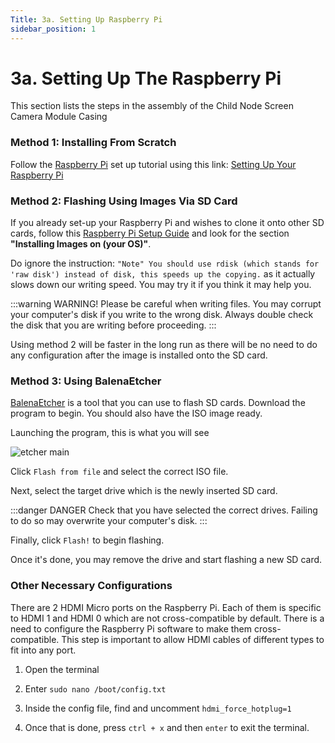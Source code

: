 ```yaml
---
Title: 3a. Setting Up Raspberry Pi
sidebar_position: 1
---
```


# 3a. Setting Up The Raspberry Pi

This section lists the steps in the assembly of the Child Node Screen Camera Module Casing

### Method 1: Installing From Scratch

Follow the [Raspberry Pi](https://www.digikey.sg/product-detail/en/raspberry-pi/RASPBERRY-PI-4-MODEL-B-8G/1690-RASPBERRYPI4MODELB8G-ND/12159401) set up tutorial using this link: [Setting Up Your Raspberry Pi](https://projects.raspberrypi.org/en/projects/raspberry-pi-setting-up)

### Method 2: Flashing Using Images Via SD Card

If you already set-up your Raspberry Pi and wishes to clone it onto other SD cards, follow this [Raspberry Pi Setup Guide](https://www.raspberrypi.org/documentation/computers/getting-started.html) and look for the section **"Installing Images on (your OS)"**.

Do ignore the instruction: `"Note" You should use rdisk (which stands for 'raw disk') instead of disk, this speeds up the copying.` as it actually slows down our writing speed. You may try it if you think it may help you.

:::warning WARNING!
Please be careful when writing files. You may corrupt your computer's disk if you write to the wrong disk. Always double check the disk that you are writing before proceeding.
:::

Using method 2 will be faster in the long run as there will be no need to do any configuration after the image is installed onto the SD card.

### Method 3: Using BalenaEtcher

[BalenaEtcher](https://www.balena.io/etcher/) is a tool that you can use to flash SD cards. Download the program to begin. You should also have the ISO image ready.

Launching the program, this is what you will see

![etcher main](/img/etcher/etcher-main.png)

Click `Flash from file` and select the correct ISO file.

Next, select the target drive which is the newly inserted SD card.

:::danger DANGER
Check that you have selected the correct drives. Failing to do so may overwrite your computer's disk.
:::

Finally, click `Flash!` to begin flashing.

Once it's done, you may remove the drive and start flashing a new SD card.

### Other Necessary Configurations

There are 2 HDMI Micro ports on the Raspberry Pi. Each of them is specific to HDMI 1 and HDMI 0 which are not cross-compatible by default. There is a need to configure the Raspberry Pi software to make them cross-compatible. This step is important to allow HDMI cables of different types to fit into any port.

1. Open the terminal

2. Enter `sudo nano /boot/config.txt`

3. Inside the config file, find and uncomment `hdmi_force_hotplug=1`

4. Once that is done, press `ctrl + x` and then `enter` to exit the terminal.

